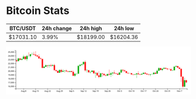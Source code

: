 # Bitcoin Stats

BTC/USDT|24h change|24h high|24h low|
|---|---|---|---|
|$17031.10|3.99%|$18199.00|$16204.36|

<img src="./chart.svg">
